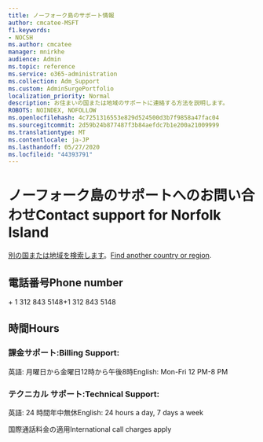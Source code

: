 ```yaml
---
title: ノーフォーク島のサポート情報
author: cmcatee-MSFT
f1.keywords:
- NOCSH
ms.author: cmcatee
manager: mnirkhe
audience: Admin
ms.topic: reference
ms.service: o365-administration
ms.collection: Adm_Support
ms.custom: AdminSurgePortfolio
localization_priority: Normal
description: お住まいの国または地域のサポートに連絡する方法を説明します。
ROBOTS: NOINDEX, NOFOLLOW
ms.openlocfilehash: 4c7251316553e829d524500d3b7f9858a47fac04
ms.sourcegitcommit: 2d59b24b877487f3b84aefdc7b1e200a21009999
ms.translationtype: MT
ms.contentlocale: ja-JP
ms.lasthandoff: 05/27/2020
ms.locfileid: "44393791"
---
```

# <a name="contact-support-for-norfolk-island"></a><span data-ttu-id="59bf9-103">ノーフォーク島のサポートへのお問い合わせ</span><span class="sxs-lookup"><span data-stu-id="59bf9-103">Contact support for Norfolk Island</span></span>

<span data-ttu-id="59bf9-104">[別の国または地域を検索します](../contact-support-for-business-products.md)。</span><span class="sxs-lookup"><span data-stu-id="59bf9-104">[Find another country or region](../contact-support-for-business-products.md).</span></span>

## <a name="phone-number"></a><span data-ttu-id="59bf9-105">電話番号</span><span class="sxs-lookup"><span data-stu-id="59bf9-105">Phone number</span></span>
<span data-ttu-id="59bf9-106">+ 1 312 843 5148</span><span class="sxs-lookup"><span data-stu-id="59bf9-106">+1 312 843 5148</span></span>

## <a name="hours"></a><span data-ttu-id="59bf9-107">時間</span><span class="sxs-lookup"><span data-stu-id="59bf9-107">Hours</span></span>
### <a name="billing-support"></a><span data-ttu-id="59bf9-108">課金サポート:</span><span class="sxs-lookup"><span data-stu-id="59bf9-108">Billing Support:</span></span>

<span data-ttu-id="59bf9-109">英語: 月曜日から金曜日12時から午後8時</span><span class="sxs-lookup"><span data-stu-id="59bf9-109">English: Mon-Fri 12 PM-8 PM</span></span>

### <a name="technical-support"></a><span data-ttu-id="59bf9-110">テクニカル サポート:</span><span class="sxs-lookup"><span data-stu-id="59bf9-110">Technical Support:</span></span>

<span data-ttu-id="59bf9-111">英語: 24 時間年中無休</span><span class="sxs-lookup"><span data-stu-id="59bf9-111">English: 24 hours a day, 7 days a week</span></span>

<span data-ttu-id="59bf9-112">国際通話料金の適用</span><span class="sxs-lookup"><span data-stu-id="59bf9-112">International call charges apply</span></span>
